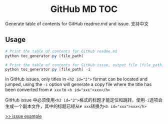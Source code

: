 <h1 align="center">GitHub MD TOC</h1>
Generate table of contents for GitHub readme.md and issue. 支持中文

## Usage

```powershell
# Print the table of contents for GitHub readme.md
python toc_generator.py [file_path]

# Print the table of contents for GitHub issue, output file [file_path].convert_toc.md simultaneously
python toc_generator.py [file_path] -i
```

In GitHub issues, only titles in `<h2 id="2">` format can be located and jumped, using the `-i` option will generate a copy file where the title has been converted from `# xxx` to `<h id="xxx">xxx</h>`

GitHub issue 中必须使用`<h2 id="2">`格式的标题才能定位和跳转，使用`-i`选项会生成一个副本文件，其中的标题已经从`# xxx`转换为`<h id="xxx">xxx</h>`

[>> issue example](https://github.com/Charles94jp/github-md-toc/issues/1)